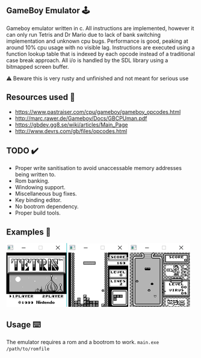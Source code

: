 ## GameBoy Emulator 🕹️
Gameboy emulator written in c. All instructions are implemented, however it can only run Tetris and Dr Mario due to lack of bank switching implementation and unknown cpu bugs. Performance is good, peaking at around 10% cpu usage with no visible lag. Instructions are executed using a function lookup table that is indexed by each opcode instead of a traditional case break approach. All i/o is handled by the SDL library using a bitmapped screen buffer.

 ⚠️  Beware this is very rusty and unfinished and not meant for serious use 

## Resources used 📝
- https://www.pastraiser.com/cpu/gameboy/gameboy_opcodes.html <br/> 
- http://marc.rawer.de/Gameboy/Docs/GBCPUman.pdf <br/>
- https://gbdev.gg8.se/wiki/articles/Main_Page <br/>
- http://www.devrs.com/gb/files/opcodes.html <br/>

## TODO ✔️
- Proper write sanitisation to avoid unaccessable memory addresses being written to.
- Rom banking.
- Windowing support.
- Miscellaneous bug fixes.
- Key binding editor.
- No bootrom dependency.
- Proper build tools.

## Examples 👀
![](Images/1.png)       ![](Images/2.png)       ![](Images/3.png)

## Usage ⌨️
The emulator requires a rom and a bootrom to work.
```main.exe /path/to/romfile```




